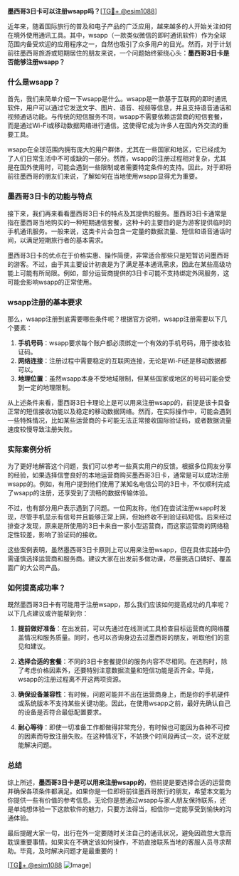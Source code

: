 **墨西哥3日卡可以注册wsapp吗？**[[TG💪+ @esim1088](https://t.me/s/esim1088)]

近年来，随着国际旅行的普及和电子产品的广泛应用，越来越多的人开始关注如何在境外使用通讯工具。其中，wsapp（一款类似微信的即时通讯软件）作为全球范围内备受欢迎的应用程序之一，自然也吸引了众多用户的目光。然而，对于计划前往墨西哥旅游或短期居住的朋友来说，一个问题始终萦绕心头：**墨西哥3日卡是否能够注册wsapp？**

### 什么是wsapp？

首先，我们来简单介绍一下wsapp是什么。wsapp是一款基于互联网的即时通讯软件，用户可以通过它发送文字、图片、语音、视频等信息，并且支持语音通话和视频通话功能。与传统的短信服务不同，wsapp不需要依赖运营商的短信套餐，而是通过Wi-Fi或移动数据网络进行通信。这使得它成为许多人在国内外交流的重要工具。

wsapp在全球范围内拥有庞大的用户群体，尤其在一些国家和地区，它已经成为了人们日常生活中不可或缺的一部分。然而，wsapp的注册过程相对复杂，尤其是在国外使用时，可能会遇到一些限制或者需要特定条件的支持。因此，对于即将前往墨西哥的朋友们来说，了解如何在当地使用wsapp显得尤为重要。

### 墨西哥3日卡的功能与特点

接下来，我们再来看看墨西哥3日卡的特点及其提供的服务。墨西哥3日卡通常是指在墨西哥当地购买的一种短期通信套餐，这种卡的主要目的是为游客提供临时的手机通讯服务。一般来说，这类卡片会包含一定量的数据流量、短信和语音通话时间，以满足短期旅行者的基本需求。

墨西哥3日卡的优点在于价格实惠、操作简便，非常适合那些只是短暂访问墨西哥的游客。不过，由于其主要设计初衷是为了满足基本通讯需求，因此在某些高级功能上可能有所局限。例如，部分运营商提供的3日卡可能不支持绑定外网服务，这可能会影响wsapp的正常使用。

### wsapp注册的基本要求

那么，wsapp注册到底需要哪些条件呢？根据官方说明，wsapp注册需要以下几个要素：

1. **手机号码**：wsapp要求每个账户都必须绑定一个有效的手机号码，用于接收验证码。
2. **网络连接**：注册过程中需要稳定的互联网连接，无论是Wi-Fi还是移动数据都可以。
3. **地理位置**：虽然wsapp本身不受地域限制，但某些国家或地区的号码可能会受到一定的地理限制。

从上述条件来看，墨西哥3日卡理论上是可以用来注册wsapp的，前提是该卡具备正常的短信接收功能以及稳定的移动数据网络。然而，在实际操作中，可能会遇到一些特殊情况，比如某些运营商的卡可能无法正常接收国际验证码，或者数据流量速度较慢导致注册失败。

### 实际案例分析

为了更好地解答这个问题，我们可以参考一些真实用户的反馈。根据多位网友分享的经验，如果选择信誉良好的本地运营商购买墨西哥3日卡，通常是可以成功注册wsapp的。例如，有用户提到他们使用了某知名电信公司的3日卡，不仅顺利完成了wsapp的注册，还享受到了流畅的数据传输体验。

不过，也有部分用户表示遇到了问题。一位网友称，他们在尝试注册wsapp时发现，尽管手机显示有信号并且能够正常上网，但始终收不到验证码短信。后来经过排查才发现，原来是所使用的3日卡来自一家小型运营商，而这家运营商的网络稳定性较差，影响了验证码的接收。

这些案例表明，虽然墨西哥3日卡原则上可以用来注册wsapp，但在具体实践中仍需谨慎选择运营商和服务商。建议大家在出发前多做功课，尽量挑选口碑好、覆盖面广的大公司产品。

### 如何提高成功率？

既然墨西哥3日卡有可能用于注册wsapp，那么我们应该如何提高成功的几率呢？以下几点建议或许能帮到你：

1. **提前做好准备**：在出发前，可以先通过在线测试工具检查目标运营商的网络覆盖情况和服务质量。同时，也可以咨询身边去过墨西哥的朋友，听取他们的意见和建议。
   
2. **选择合适的套餐**：不同的3日卡套餐提供的服务内容不尽相同。在选购时，除了考虑价格因素外，还要特别注意数据流量和短信功能是否齐全。毕竟，wsapp的注册过程离不开这两项资源。

3. **确保设备兼容性**：有时候，问题可能并不出在运营商身上，而是你的手机硬件或系统版本不支持某些关键功能。因此，在使用wsapp之前，最好先确认自己的设备是否符合最低配置要求。

4. **耐心等待**：即使一切准备工作都做得非常充分，有时候也可能因为各种不可控的因素而导致注册失败。在这种情况下，不妨换个时间段再试一次，说不定就能解决问题。

### 总结

综上所述，**墨西哥3日卡是可以用来注册wsapp的**，但前提是要选择合适的运营商并确保各项条件都满足。如果你是一位即将前往墨西哥旅行的朋友，希望本文能为你提供一些有价值的参考信息。无论你是想通过wsapp与家人朋友保持联系，还是单纯想体验一下这款软件的魅力，只要方法得当，相信你一定能享受到愉快的沟通体验。

最后提醒大家一句，出行在外一定要随时关注自己的通讯状况，避免因疏忽大意而耽误重要事情。如果实在不确定该如何操作，不妨直接联系当地的客服人员寻求帮助。毕竟，及时解决问题才是最重要的！

[[TG💪+ @esim1088](https://t.me/s/esim1088) ![Image](https://i.postimg.cc/4NQfJmqS/Snipaste-2025-05-13-00-14-12.png)]